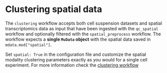 # Clustering spatial data

The `clustering` workflow accepts both cell suspension datasets and spatial transcriptomics data as input that have been ingested with the `qc_spatial` workflow and optionally filtered with the `spatial_preprocess` workflow.
The workflow expects a **single `MuData` object** with the spatial data saved in `mdata.mod["spatial"]`.

Set `spatial: True` in the configuration file and customize the spatial modality clustering parameters exactly as you would for a single cell experiment. For more information check the [clustering workflow](./clustering.md)

